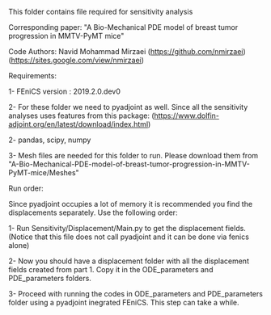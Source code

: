 This folder contains file required for sensitivity analysis

Corresponding paper: "A Bio-Mechanical PDE model of breast tumor progression in MMTV-PyMT mice"

Code Authors: Navid Mohammad Mirzaei (https://github.com/nmirzaei) (https://sites.google.com/view/nmirzaei)


Requirements:

1- FEniCS version : 2019.2.0.dev0

2- For these folder we need to pyadjoint as well. Since all the sensitivity analyses uses features from this package: (https://www.dolfin-adjoint.org/en/latest/download/index.html)

2- pandas, scipy, numpy

3- Mesh files are needed for this folder to run. Please download them from "A-Bio-Mechanical-PDE-model-of-breast-tumor-progression-in-MMTV-PyMT-mice/Meshes"

Run order:

Since pyadjoint occupies a lot of memory it is recommended you find the displacements separately. Use the following order:

1- Run Sensitivity/Displacement/Main.py to get the displacement fields. (Notice that this file does not call pyadjoint and it can be done via fenics alone)

2- Now you should have a displacement folder with all the displacement fields created from part 1. Copy it in the ODE_parameters and PDE_parameters folders.

3- Proceed with running the codes in ODE_parameters and PDE_parameters folder using a pyadjoint inegrated FEniCS. This step can take a while. 
